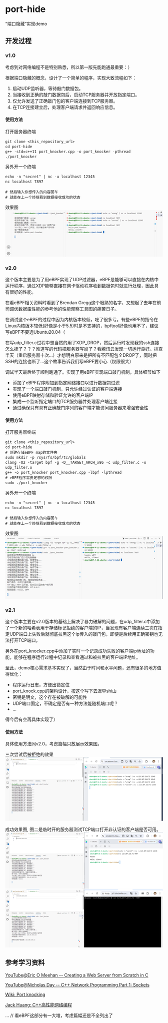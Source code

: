 # port-hide
“端口隐藏”实现demo

## 开发过程

### v1.0

考虑到对网络编程不是特别熟悉，所以第一版先能跑通最重要：）

根据端口隐藏的概念，设计了一个简单的程序，实现大致流程如下：
1. 启动UDP监听器，等待敲门数据包。
2. 当接收到正确的敲门数据包后，启动TCP服务器并开放指定端口。
3. 仅允许发送了正确敲门包的客户端连接到TCP服务器。
4. 在TCP连接建立后，处理客户端请求并返回响应信息。

#### 使用方法

打开服务器终端
```
git clone <this_repository_url>
cd port-hide
g++ -std=c++11 port_knocker.cpp -o port_knocker -pthread
./port_knocker
```

另外开一个终端
```
echo -n "secret" | nc -u localhost 12345
nc localhost 7897

# 然后输入你想传入的内容回车
# 就能在上一个终端看到数据接收成功的状态
```

效果图
![v1效果图](./img/runVersion1.png)

### v2.0

这个版本主要是为了用eBPF实现了UDP过滤器，eBPF是能够可以直接在内核中运行程序，通过XDP能够直接在网卡驱动程序收到数据包时就进行处理，因此具有很好的性能。

在看eBPF相关资料时看到了Brendan Gregg这个眼熟的名字，又想起了去年在前司调优数据库性能的参考他的性能观察工具图的痛苦日子。

在调试这个eBPF的过程中因为内核版本较低，吃了很多亏。有些eBPF的指令在Linux内核版本较低(好像是小于5.5)时是不支持的，bpftool好像也用不了，建议写eBPF不要选Ubuntu20.04（

在写udp_filter.c过程中想当然的用了XDP_DROP，然后运行时发现我的ssh连接怎么挂了？？？难道写的代码把服务器写崩了？看腾讯云发现一切运行良好。排查半天（重启服务器十次...）才想明白原来是把所有不匹配包全DROP了，同时把SSH的连接也断了...这个故事告诉我们写eBPF要小心（权限很大）

调试半天最后终于顺利跑通了。实现了用eBPF实现端口敲门机制，具体细节如下
- 添加了eBPF程序附加到指定网络接口以进行数据包过滤
- 实现了一个端口敲门机制，只允许经过认证的客户端连接
- 使用eBPF映射存储和验证允许的客户端IP
- 集成一个监听指定端口的TCP服务器并处理客户端连接
- 通过确保只有具有正确敲门序列的客户端才能访问服务器来增强安全性

#### 使用方法

打开服务器终端
```
git clone <this_repository_url>
cd port-hide
# 创建存储eBPF map的文件夹
sudo mkdir -p /sys/fs/bpf/tc/globals
clang -O2 -target bpf -g -D__TARGET_ARCH_x86 -c udp_filter.c -o udp_filter.o
g++ -o port_knocker port_knocker.cpp -lbpf -lpthread
# eBPF程序需要足够的权限
sudo ./port_knocker
```

另外开一个终端
```
echo -n "secret" | nc -u localhost 12345
nc localhost 7897

# 然后输入你想传入的内容回车
# 就能在上一个终端看到数据接收成功的状态
```

效果图
![v2效果图](./img/runVersion2.png)

### v2.1

这个版本主要在v2.0版本的基础上解决了暴力破解的问题，在udp_filter.c中添加了一个新的哈希表用于存储标记拒绝的客户端的IP，当发现有客户端连续三次在指定UDP端口上失败后就彻底拉黑这个ip传入的敲门包，即便是后续用正确密钥也无法打开TCP端口。

另外在port_knocker.cpp中添加了实时一个记录成功失败的客户端ip地址的功能，能够在程序运行过程中记录和查看通过和被拉黑的客户端IP地址。

至此，demo核心需求基本实现了，当然由于时间和水平问题，还有很多的地方值得优化：
- 程序运行日志，方便出错定位
- port_knock.cpp的架构设计，按这个写下去迟早shi山
- 密钥是明文，这个存在被破解的可能性
- UDP端口固定，不确定是否有一种方法能随机端口呢？
- ...

得今后有空再具体实现了）

#### 使用方法

具体使用方法同v2.0，考虑篇幅只放展示效果图。

三次尝试后被拒绝的效果
![v2.1拒绝效果图](./img/runVersion2_1_denied.png)

成功效果图, 图二是临时开的服务器测试TCP端口打开非认证的客户端是否可用。
![v2.1成功效果图-认证客户端](./img/runVersion2_1_allowed.png)
![v2.1成功效果图-非认证客户端](./img/runVersion2_1_allowed2.png)

## 参考学习资料

[YouTube@Eric O Meehan -- Creating a Web Server from Scratch in C](https://www.youtube.com/watch?v=gk6NL1pZi1M)

[YouTube@Nicholas Day -- C++ Network Programming Part 1: Sockets ](https://www.youtube.com/watch?v=gntyAFoZp-E)

[Wiki: Port knocking](https://en.wikipedia.org/wiki/Port_knocking)

[Jack Huang: C++高性能网络编程](https://huangwang.github.io/2019/10/26/CPlusPlus%E9%AB%98%E6%80%A7%E8%83%BD%E7%BD%91%E7%BB%9C%E7%BC%96%E7%A8%8B/)

... 
// 看eBPF这部分有一大堆，考虑篇幅还是不全列出了